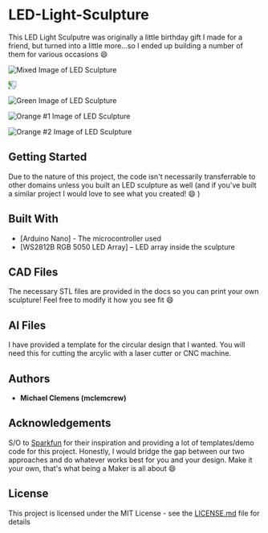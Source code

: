# LED-Light-Sculpture
This LED Light Sculputre was originally a little birthday gift I made for a friend, but turned into a little more...so I ended up building a number of them for various occasions :smile:

![Mixed Image of LED Sculpture](http://mclemens.mgserver.org/Images/IMG_1170.JPG)

<img src="http://mclemens.mgserver.org/Images/IMG_0890.JPG" style="transform:rotate(90deg);">

![Green Image of LED Sculpture](http://mclemens.mgserver.org/Images/IMG_0890.JPG)

![Orange #1 Image of LED Sculpture](http://mclemens.mgserver.org/Images/IMG_1569%202.JPG)

![Orange #2 Image of LED Sculpture](http://mclemens.mgserver.org/Images/IMG_1639.JPG)

## Getting Started

Due to the nature of this project, the code isn't necessarily transferrable to other domains unless you built an LED sculpture as well (and if you've built a similar project I would love to see what you created! :smile: )

## Built With

* [Arduino Nano] - The microcontroller used
* [WS2812B RGB 5050 LED Array] – LED array inside the sculpture

## CAD Files

The necessary STL files are provided in the docs so you can print your own sculpture!  Feel free to modify it how you see fit :smile:

## AI Files

I have provided a template for the circular design that I wanted.  You will need this for cutting the arcylic with a laser cutter or CNC machine.

## Authors

* **Michael Clemens (mclemcrew)**

## Acknowledgements

S/O to [Sparkfun](https://www.sparkfun.com/news/2742) for their inspiration and providing a lot of templates/demo code for this project.  Honestly, I would bridge the gap between our two approaches and do whatever works best for you and your design.  Make it your own, that's what being a Maker is all about :smile:

## License

This project is licensed under the MIT License - see the [LICENSE.md](LICENSE.md) file for details
